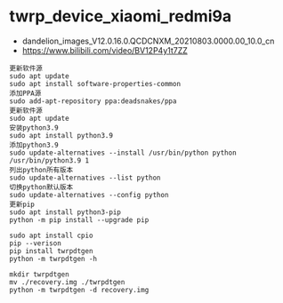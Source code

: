 # twrp_device_xiaomi_redmi9a
- dandelion_images_V12.0.16.0.QCDCNXM_20210803.0000.00_10.0_cn
- https://www.bilibili.com/video/BV12P4y1t7ZZ
```
更新软件源
sudo apt update
sudo apt install software-properties-common
添加PPA源
sudo add-apt-repository ppa:deadsnakes/ppa
更新软件源
sudo apt update
安装python3.9
sudo apt install python3.9
添加python3.9
sudo update-alternatives --install /usr/bin/python python /usr/bin/python3.9 1
列出python所有版本
sudo update-alternatives --list python
切换python默认版本
sudo update-alternatives --config python
更新pip
sudo apt install python3-pip
python -m pip install --upgrade pip

sudo apt install cpio
pip --verison
pip install twrpdtgen
python -m twrpdtgen -h

mkdir twrpdtgen
mv ./recovery.img ./twrpdtgen
python -m twrpdtgen -d recovery.img
```
